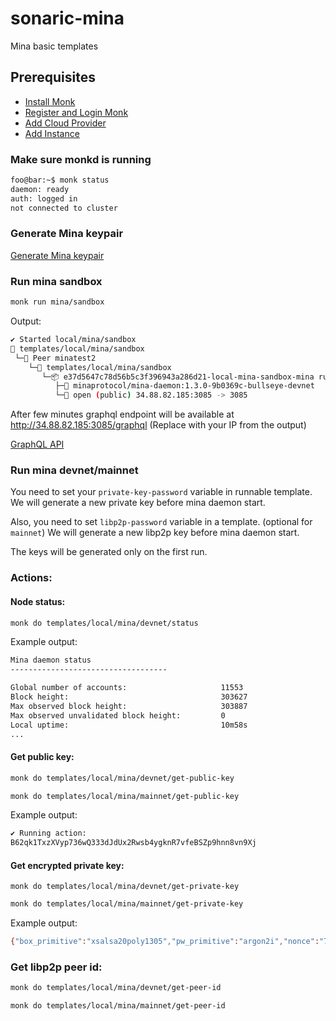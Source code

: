 # sonaric-mina

Mina basic templates


## Prerequisites

- [Install Monk](https://docs.monk.io/docs/get-monk)
- [Register and Login Monk](https://docs.monk.io/docs/acc-and-auth)
- [Add Cloud Provider](https://docs.monk.io/docs/cloud-provider)
- [Add Instance](https://docs.monk.io/docs/multi-cloud)

### Make sure monkd is running

```bash
foo@bar:~$ monk status
daemon: ready
auth: logged in
not connected to cluster
```


### Generate Mina keypair

[Generate Mina keypair](https://docs.minaprotocol.com/node-operators/generating-a-keypair)



### Run mina sandbox

```bash
monk run mina/sandbox
```
Output:
```bash
✔ Started local/mina/sandbox
🔩 templates/local/mina/sandbox
 └─🧊 Peer minatest2
    └─🔩 templates/local/mina/sandbox 
       └─📦 e37d5647c78d56b5c3f396943a286d21-local-mina-sandbox-mina running
          ├─🧩 minaprotocol/mina-daemon:1.3.0-9b0369c-bullseye-devnet
          └─🔌 open (public) 34.88.82.185:3085 -> 3085

```

After few minutes graphql endpoint will be available at http://34.88.82.185:3085/graphql
(Replace with your IP from the output)

[GraphQL API](https://docs.minaprotocol.com/node-developers/graphql-api)

### Run mina devnet/mainnet

You need to set your `private-key-password` variable in runnable template. 
We will generate a new private key before mina daemon start.

Also, you need to set `libp2p-password` variable in a template. (optional for `mainnet`)
We will generate a new libp2p key before mina daemon start.

The keys will be generated only on the first run. 


### Actions:
#### Node status:
````bash
monk do templates/local/mina/devnet/status
````
Example output:
```bash
Mina daemon status
-----------------------------------

Global number of accounts:                     11553
Block height:                                  303627
Max observed block height:                     303887
Max observed unvalidated block height:         0
Local uptime:                                  10m58s
...
```

#### Get public key:
```bash
monk do templates/local/mina/devnet/get-public-key
```
```bash
monk do templates/local/mina/mainnet/get-public-key
```
Example output:
```bash
✔ Running action: 
B62qk1TxzXVyp736wQ333dJdUx2Rwsb4ygknR7vfeBSZp9hnn8vn9Xj
```
#### Get encrypted private key:
```
monk do templates/local/mina/devnet/get-private-key
```
```bash
monk do templates/local/mina/mainnet/get-private-key
```
Example output:
```bash
{"box_primitive":"xsalsa20poly1305","pw_primitive":"argon2i","nonce":"75vSdB7xzoTfZF6iX5jkMRvKcGfP6pRRsJxvxFC","pwsalt":"A9sD4Kmw9JNHvhgyDVLa5vBkD6RG","pwdiff":[134217728,6],"ciphertext":"CTiNYK6SeKwSgCd2iSf2gmzqUhEU9Wu1bK8H9wNU5E2bR4kUTJrLJ1RAmk9zi2vhyHN7ngeWA"}
```
### Get libp2p peer id:
```bash
monk do templates/local/mina/devnet/get-peer-id
```
```bash
monk do templates/local/mina/mainnet/get-peer-id
```



